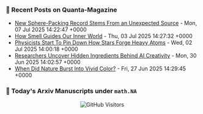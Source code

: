 ### 📝 Recent Posts on Quanta-Magazine
<!-- quanta starts -->
* <a href="https://www.quantamagazine.org/new-sphere-packing-record-stems-from-an-unexpected-source-20250707/">New Sphere-Packing Record Stems From an Unexpected Source</a> - Mon, 07 Jul 2025 14:22:47 +0000
* <a href="https://www.quantamagazine.org/how-smell-guides-our-inner-world-20250703/">How Smell Guides Our Inner World</a> - Thu, 03 Jul 2025 14:27:32 +0000
* <a href="https://www.quantamagazine.org/physicists-start-to-pin-down-how-stars-forge-heavy-atoms-20250702/">Physicists Start To Pin Down How Stars Forge Heavy Atoms</a> - Wed, 02 Jul 2025 14:00:18 +0000
* <a href="https://www.quantamagazine.org/researchers-uncover-hidden-ingredients-behind-ai-creativity-20250630/">Researchers Uncover Hidden Ingredients Behind AI Creativity</a> - Mon, 30 Jun 2025 14:02:57 +0000
* <a href="https://www.quantamagazine.org/when-did-nature-burst-into-vivid-color-20250627/">When Did Nature Burst Into Vivid Color?</a> - Fri, 27 Jun 2025 14:29:45 +0000
<!-- quanta ends -->


### 📝 Today's Arxiv Manuscripts under ``math.NA``
<!-- arxiv-math-na starts -->

<!-- arxiv-math-na ends -->

<div align="center">
  
![GitHub Visitors](https://api.visitorbadge.io/api/visitors?path=https%3A%2F%2Fgithub.com%2Flowrank&label=profile%20views&labelColor=%231e1e2e&countColor=%23cba6f7)



</div>
